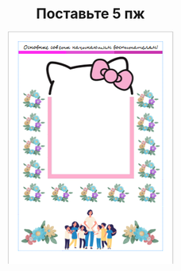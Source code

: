 <html>
<head>
<title>Основы для воспитателя</title>
<h1><center>Поставьте 5 пж</center></h1>
</head>
<center><img src="123.png"></center>
</body>
</html>
